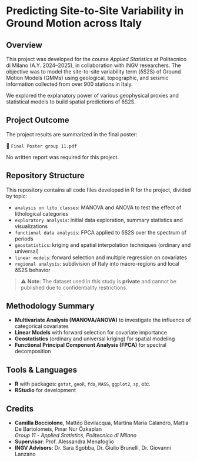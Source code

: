 # Predicting Site-to-Site Variability in Ground Motion across Italy

## Overview

This project was developed for the course *Applied Statistics* at Politecnico di Milano (A.Y. 2024–2025), in collaboration with INGV researchers. The objective was to model the site-to-site variability term (δS2S) of Ground Motion Models (GMMs) using geological, topographic, and seismic information collected from over 900 stations in Italy.

We explored the explanatory power of various geophysical proxies and statistical models to build spatial predictions of δS2S.

## Project Outcome

The project results are summarized in the final poster:

📎 `Final Poster group 11.pdf`

No written report was required for this project.

## Repository Structure

This repository contains all code files developed in R for the project, divided by topic:

- `analysis on lito classes`: MANOVA and ANOVA to test the effect of lithological categories
- `exploratory analysis`: initial data exploration, summary statistics and visualizations
- `functional data analysis`: FPCA applied to δS2S over the spectrum of periods
- `geostatistics`: kriging and spatial interpolation techniques (ordinary and universal)
- `linear models`: forward selection and multiple regression on covariates
- `regional analysis`: subdivision of Italy into macro-regions and local δS2S behavior

> ⚠️ **Note**: The dataset used in this study is **private** and cannot be published due to confidentiality restrictions.

## Methodology Summary

- **Multivariate Analysis (MANOVA/ANOVA)** to investigate the influence of categorical covariates
- **Linear Models** with forward selection for covariate importance
- **Geostatistics** (ordinary and universal kriging) for spatial modeling
- **Functional Principal Component Analysis (FPCA)** for spectral decomposition

## Tools & Languages

- **R** with packages: `gstat`, `geoR`, `fda`, `MASS`, `ggplot2`, `sp`, etc.
- **RStudio** for development

## Credits

- **Camilla Bocciolone**, Mattéo Bevilacqua, Martina Maria Calandro, Mattia De Bartolomeis, Pınar Nur Özkaplan  
  *Group 11 - Applied Statistics, Politecnico di Milano*  
- **Supervisor**: Prof. Alessandra Menafoglio  
- **INGV Advisors**: Dr. Sara Sgobba, Dr. Giulio Brunelli, Dr. Giovanni Lanzano


